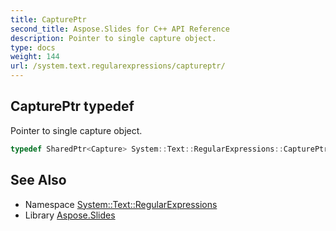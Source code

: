 ```yaml
---
title: CapturePtr
second_title: Aspose.Slides for C++ API Reference
description: Pointer to single capture object.
type: docs
weight: 144
url: /system.text.regularexpressions/captureptr/
---
```

## CapturePtr typedef


Pointer to single capture object.

```cpp
typedef SharedPtr<Capture> System::Text::RegularExpressions::CapturePtr
```

## See Also

* Namespace [System::Text::RegularExpressions](../)
* Library [Aspose.Slides](../../)
